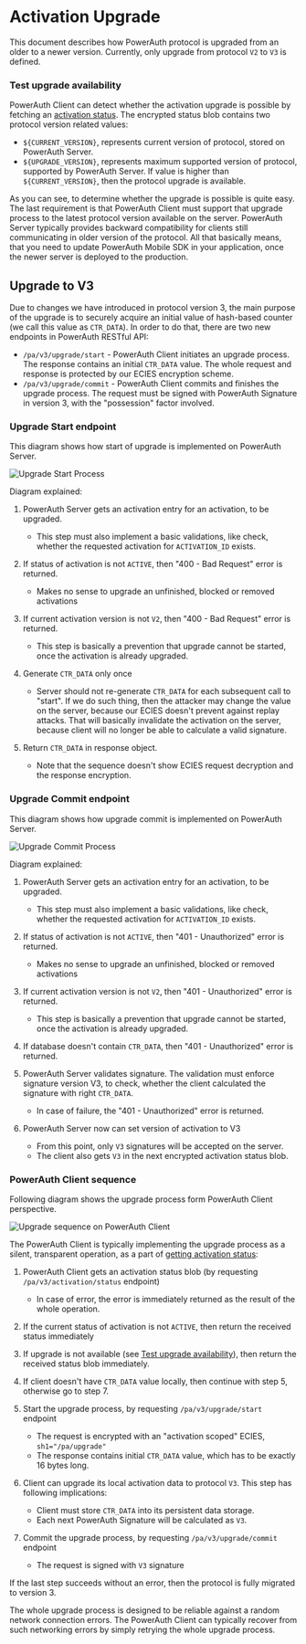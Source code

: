 # Activation Upgrade

This document describes how PowerAuth protocol is upgraded from an older to a newer version. Currently, only upgrade from protocol `V2` to `V3` is defined.

### Test upgrade availability

PowerAuth Client can detect whether the activation upgrade is possible by fetching an [activation status](./Activation-Status.md). The encrypted status blob contains two protocol version related values:

- `${CURRENT_VERSION}`, represents current version of protocol, stored on PowerAuth Server.
- `${UPGRADE_VERSION}`, represents maximum supported version of protocol, supported by PowerAuth Server. If value is higher than `${CURRENT_VERSION}`, then the protocol upgrade is available.

As you can see, to determine whether the upgrade is possible is quite easy. The last requirement is that PowerAuth Client must support that upgrade process to the latest protocol version available on the server. PowerAuth Server typically provides backward compatibility for clients still communicating in older version of the protocol. All that basically means, that you need to update PowerAuth Mobile SDK in your application, once the newer server is deployed to the production.

## Upgrade to V3

Due to changes we have introduced in protocol version 3, the main purpose of the upgrade is to securely acquire an initial value of hash-based counter (we call this value as `CTR_DATA`). In order to do that, there are two new endpoints in PowerAuth RESTful API:

- `/pa/v3/upgrade/start` - PowerAuth Client initiates an upgrade process. The response contains an initial `CTR_DATA` value. The whole request and response is protected by our ECIES encryption scheme.
- `/pa/v3/upgrade/commit` - PowerAuth Client commits and finishes the upgrade process. The request must be signed with PowerAuth Signature in version 3, with the "possession" factor involved.

### Upgrade Start endpoint

This diagram shows how start of upgrade is implemented on PowerAuth Server.

![Upgrade Start Process](./resources/images/upgrade_protocol_v3_start.png)

Diagram explained:

1. PowerAuth Server gets an activation entry for an activation, to be upgraded. 
   - This step must also implement a basic validations, like check, whether the requested activation for `ACTIVATION_ID` exists.

2. If status of activation is not `ACTIVE`, then "400 - Bad Request" error is returned.
   - Makes no sense to upgrade an unfinished, blocked or removed activations 

3. If current activation version is not `V2`, then "400 - Bad Request" error is returned. 
   - This step is basically a prevention that upgrade cannot be started, once the activation is already upgraded.

4. Generate `CTR_DATA` only once
   - Server should not re-generate `CTR_DATA` for each subsequent call to "start". If we do such thing, then the attacker may change the value on the server, because our ECIES doesn't prevent against replay attacks. That will basically invalidate the activation on the server, because client will no longer be able to calculate a valid signature.
   
5. Return `CTR_DATA` in response object.
   - Note that the sequence doesn't show ECIES request decryption and the response encryption.

### Upgrade Commit endpoint

This diagram shows how upgrade commit is implemented on PowerAuth Server.

![Upgrade Commit Process](./resources/images/upgrade_protocol_v3_commit.png)

Diagram explained:

1. PowerAuth Server gets an activation entry for an activation, to be upgraded. 
   - This step must also implement a basic validations, like check, whether the requested activation for `ACTIVATION_ID` exists.

2. If status of activation is not `ACTIVE`, then "401 - Unauthorized" error is returned.
   - Makes no sense to upgrade an unfinished, blocked or removed activations 

3. If current activation version is not `V2`, then "401 - Unauthorized" error is returned.
   - This step is basically a prevention that upgrade cannot be started, once the activation is already upgraded.

4. If database doesn't contain `CTR_DATA`, then "401 - Unauthorized" error is returned.

5. PowerAuth Server validates signature. The validation must enforce signature version V3, to check, whether the client calculated the signature with right `CTR_DATA`.
   - In case of failure, the "401 - Unauthorized" error is returned.

6. PowerAuth Server now can set version of activation to V3 
   - From this point, only `V3` signatures will be accepted on the server. 
   - The client also gets `V3` in the next encrypted activation status blob.

### PowerAuth Client sequence

Following diagram shows the upgrade process form PowerAuth Client perspective.

![Upgrade sequence on PowerAuth Client](./resources/images/upgrade_protocol_v3_mobile_sdk.png)

The PowerAuth Client is typically implementing the upgrade process as a silent, transparent operation, as a part of [getting activation status](./Activation-Status.md):

1. PowerAuth Client gets an activation status blob (by requesting `/pa/v3/activation/status` endpoint)
   - In case of error, the error is immediately returned as the result of the whole operation.

2. If the current status of activation is not `ACTIVE`, then return the received status immediately

3. If upgrade is not available (see [Test upgrade availability](#test-upgrade-availability)), then return the received status blob immediately.

4. If client doesn't have `CTR_DATA` value locally, then continue with step 5, otherwise go to step 7.

5. Start the upgrade process, by requesting `/pa/v3/upgrade/start` endpoint
   - The request is encrypted with an "activation scoped" ECIES, `sh1="/pa/upgrade"` 
   - The response contains initial `CTR_DATA` value, which has to be exactly 16 bytes long.

6. Client can upgrade its local activation data to protocol `V3`. This step has following implications: 
   - Client must store `CTR_DATA` into its persistent data storage.
   - Each next PowerAuth Signature will be calculated as `V3`.

7. Commit the upgrade process, by requesting `/pa/v3/upgrade/commit` endpoint
   - The request is signed with `V3` signature

If the last step succeeds without an error, then the protocol is fully migrated to version 3. 

The whole upgrade process is designed to be reliable against a random network connection errors. The PowerAuth Client can typically recover from such networking errors by simply retrying the whole upgrade process.
